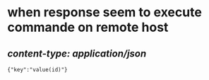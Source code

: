 # when response seem to execute commande on remote host
## _content-type: application/json_
```
{"key":"value(id)"}
```


